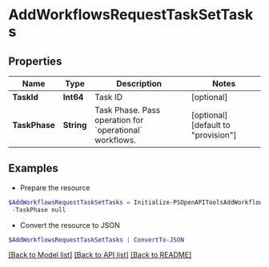 # AddWorkflowsRequestTaskSetTasks
## Properties

Name | Type | Description | Notes
------------ | ------------- | ------------- | -------------
**TaskId** | **Int64** | Task ID | [optional] 
**TaskPhase** | **String** | Task Phase. Pass operation for &#x60;operational&#x60; workflows. | [optional] [default to "provision"]

## Examples

- Prepare the resource
```powershell
$AddWorkflowsRequestTaskSetTasks = Initialize-PSOpenAPIToolsAddWorkflowsRequestTaskSetTasks  -TaskId null `
 -TaskPhase null
```

- Convert the resource to JSON
```powershell
$AddWorkflowsRequestTaskSetTasks | ConvertTo-JSON
```

[[Back to Model list]](../README.md#documentation-for-models) [[Back to API list]](../README.md#documentation-for-api-endpoints) [[Back to README]](../README.md)

